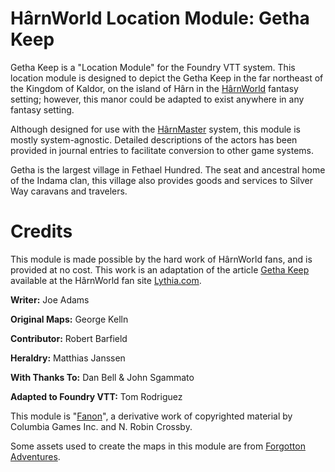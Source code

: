 # HârnWorld Location Module: Getha Keep

Getha Keep is a "Location Module" for the Foundry VTT system. This location module
is designed to depict the Getha Keep in the far northeast of the Kingdom of Kaldor, on
the island of Hârn in the [HârnWorld](https://columbiagames.com/harnworld/) fantasy
setting; however, this manor could be adapted to exist anywhere in any fantasy setting.

Although designed for use with the [HârnMaster](https://foundryvtt.com/packages/hm3)
system, this module is mostly system-agnostic.  Detailed descriptions of the actors
has been provided in journal entries to facilitate conversion to other game systems.

Getha is the largest village in Fethael Hundred. The seat and ancestral home of the
Indama clan, this village also provides goods and services to Silver Way caravans
and travelers.

# Credits

This module is made possible by the hard work of HârnWorld fans,
and is provided at no cost. This work is an adaptation of the article
[Getha Keep](https://www.lythia.com/harnworld/settlements/getha-keep/) available
at the HârnWorld fan site [Lythia.com](https://www.lythia.com/).

**Writer:** Joe Adams

**Original Maps:** George Kelln

**Contributor:** Robert Barfield

**Heraldry:** Matthias Janssen

**With Thanks To:** Dan Bell &amp; John Sgammato

**Adapted to Foundry VTT:** Tom Rodriguez

This module is "[Fanon](https://www.lythia.com/about/publishing-fan-written-material/)",
a derivative work of copyrighted material by Columbia Games Inc. and N. Robin Crossby.

Some assets used to create the maps in this module are from
[Forgotton Adventures](https://www.forgotten-adventures.net/).

